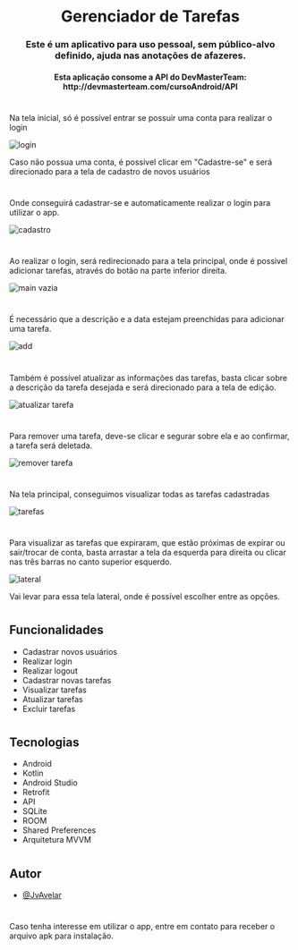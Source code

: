 <h1 align="center">Gerenciador de Tarefas</h1>

<h3 align="center">Este é um aplicativo para uso pessoal, sem público-alvo definido, ajuda nas anotações de afazeres.</h3> 

<h4 align="center">Esta aplicação consome a API do DevMasterTeam: http://devmasterteam.com/cursoAndroid/API</h4> 

#

Na tela inicial, só é possível entrar se possuir uma conta para realizar o login 

![login](https://github.com/JvAvelar/app-tasks/assets/123327674/275520a5-eb76-4c7f-a00a-c9d868d3c6a0)

Caso não possua uma conta, é possivel clicar em "Cadastre-se" e será direcionado para a tela de cadastro de novos usuários

#

Onde conseguirá cadastrar-se e automaticamente realizar o login para utilizar o app.

![cadastro](https://github.com/JvAvelar/app-tasks/assets/123327674/00d16bf3-915d-4d88-b32a-8641eea96a52)

#

Ao realizar o login, será redirecionado para a tela principal, onde é possivel adicionar tarefas, através do botão na parte inferior direita.

![main vazia](https://github.com/JvAvelar/app-tasks/assets/123327674/9557eb52-131c-4f12-a555-31cddc7f40f6)

#

É necessário que a descrição e a data estejam preenchidas para adicionar uma tarefa.

![add](https://github.com/JvAvelar/app-tasks/assets/123327674/7ce53dd3-2f7b-4449-a5a7-f34a1ba009b9)

# 

Também é possível atualizar as informações das tarefas, basta clicar sobre a descrição da tarefa desejada e será direcionado para a tela de edição.

![atualizar tarefa](https://github.com/JvAvelar/app-tasks/assets/123327674/e22e8ab2-08f7-4181-9a99-1fe03cdf1706)

#

Para remover uma tarefa, deve-se clicar e segurar sobre ela e ao confirmar, a tarefa será deletada. 

![remover tarefa](https://github.com/JvAvelar/app-tasks/assets/123327674/f26b8018-36ca-42ba-afa4-2342ee037759)


#

Na tela principal, conseguimos visualizar todas as tarefas cadastradas

![tarefas](https://github.com/JvAvelar/app-tasks/assets/123327674/46b979c2-bf16-42f0-9760-5bcd8b603fdb)

#

Para visualizar as tarefas que expiraram, que estão próximas de expirar ou sair/trocar de conta, basta arrastar a tela da esquerda para direita ou clicar nas três barras no canto superior esquerdo. 

![lateral](https://github.com/JvAvelar/app-tasks/assets/123327674/38fd906a-9a62-40a5-aece-5253ee396a49)

Vai levar para essa tela lateral, onde é possível escolher entre as opções.

#

## Funcionalidades
 * Cadastrar novos usuários
 * Realizar login
 * Realizar logout
 * Cadastrar novas tarefas
 * Visualizar tarefas
 * Atualizar tarefas
 * Excluir tarefas

#

## Tecnologias
  * Android
  * Kotlin
  * Android Studio
  * Retrofit
  * API
  * SQLite
  * ROOM
  * Shared Preferences
  * Arquitetura MVVM

#

## Autor

- [@JvAvelar](https://www.github.com/JvAvelar)

# 

Caso tenha interesse em utilizar o app, entre em contato para receber o arquivo apk para instalação.

